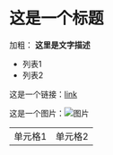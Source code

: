 # 这是一个标题

加粗： **这里是文字描述**


* 列表1
* 列表2


这是一个链接：[link](http://teal-front.github.io)

这是一个图片：![图片](https://gravatar.com/avatar/a8927e5ded3997df5ca376cbca8322f7?s=80&d=https://codepen.io/assets/avatars/user-avatar-80x80-bdcd44a3bfb9a5fd01eb8b86f9e033fa1a9897c3a15b33adfc2649a002dab1b6.png)

<table>
  <tr>
    <td>单元格1 </td>
    <td>单元格2</td>
    </tr>
  
</table>
